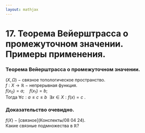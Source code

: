 ```yaml
---  
layout: mathjax  
---  
```

  
# 17. Теорема Вейерштрасса о промежуточном значении. Примеры применения.  
  
### Теорема Вейерштрасса о промежуточном значении.  
$(X,\Omega)~-~$связное топологическое пространство.  
$f:X\to \mathbb{R}~-~$непрерывная функция.  
$f(x_0)=a;\quad f(x_1)=b;$  
Тогда  $\forall c: a\le c\le b ~~ \exists x\in X: f(x)=c$ .  
  
### Доказательство очевидно.  
$f(X)~-~$[связное](Конспекты/08 04 24).  
Какие связные подмножества в $\mathbb{R}$?  
